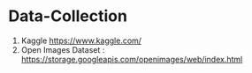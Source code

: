 # Data-Collection
1. Kaggle https://www.kaggle.com/
2. Open Images Dataset : https://storage.googleapis.com/openimages/web/index.html

